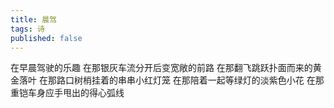 ```yaml
---
title: 晨驾
tags: 诗
published: false
---
```


在早晨驾驶的乐趣
在那银灰车流分开后变宽敞的前路
在那翻飞跳跃扑面而来的黄金落叶
在那路口树梢挂着的串串小红灯笼
在那陪着一起等绿灯的淡紫色小花
在那重铠车身应手甩出的得心弧线